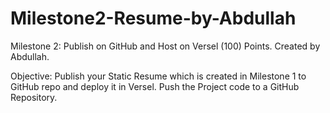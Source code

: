 # Milestone2-Resume-by-Abdullah

Milestone 2: Publish on GitHub and Host on Versel (100) Points. Created by Abdullah.

Objective:
Publish your Static Resume which is created in Milestone 1 to GitHub repo and deploy it in Versel.
Push the Project code to a GitHub Repository.
